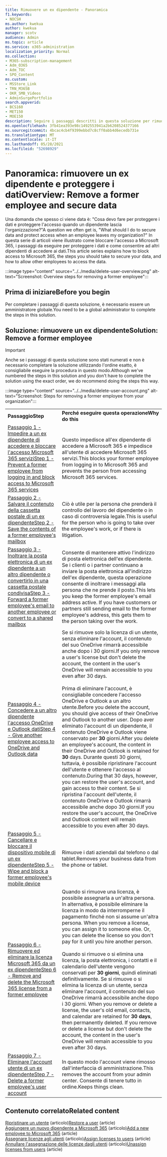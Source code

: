 ```yaml
---
title: Rimuovere un ex dipendente - Panoramica
f1.keywords:
- NOCSH
ms.author: kwekua
author: kwekua
manager: scotv
audience: Admin
ms.topic: article
ms.service: o365-administration
localization_priority: Normal
ms.collection:
- M365-subscription-management
- Adm_O365
- Adm_TOC
- SPO_Content
ms.custom:
- MSStore_Link
- TRN_M365B
- OKR_SMB_Videos
- AdminSurgePortfolio
search.appverid:
- BCS160
- MET150
- MOE150
description: Seguire i passaggi descritti in questa soluzione per rimuovere un ex dipendente Microsoft 365 e proteggere i dati dell'organizzazione.
ms.openlocfilehash: 3fb41ea393e98c1492553941a2b6208524377166
ms.sourcegitcommit: 4bcac4cb4f9399ebbd7c8cff0abb4d6ecedb731e
ms.translationtype: MT
ms.contentlocale: it-IT
ms.lasthandoff: 05/28/2021
ms.locfileid: "52698929"
---
```

# <a name="overview-remove-a-former-employee-and-secure-data"></a><span data-ttu-id="731b2-103">Panoramica: rimuovere un ex dipendente e proteggere i dati</span><span class="sxs-lookup"><span data-stu-id="731b2-103">Overview: Remove a former employee and secure data</span></span>

<span data-ttu-id="731b2-104">Una domanda che spesso ci viene data è: "Cosa devo fare per proteggere i dati e proteggere l'accesso quando un dipendente lascia l'organizzazione?"</span><span class="sxs-lookup"><span data-stu-id="731b2-104">A question we often get is, "What should I do to secure data and protect access when an employee leaves my organization?"</span></span> <span data-ttu-id="731b2-105">In questa serie di articoli viene illustrato come bloccare l'accesso a Microsoft 365, i passaggi da eseguire per proteggere i dati e come consentire ad altri dipendenti di accedere ai dati.</span><span class="sxs-lookup"><span data-stu-id="731b2-105">This article series explains how to block access to Microsoft 365, the steps you should take to secure your data, and how to allow other employees to access the data.</span></span>

:::image type="content" source="../../media/delete-user-overview.png" alt-text="Screenshot: Overview steps for removing a former employee":::

## <a name="before-you-begin"></a><span data-ttu-id="731b2-107">Prima di iniziare</span><span class="sxs-lookup"><span data-stu-id="731b2-107">Before you begin</span></span>

<span data-ttu-id="731b2-108">Per completare i passaggi di questa soluzione, è necessario essere un amministratore globale.</span><span class="sxs-lookup"><span data-stu-id="731b2-108">You need to be a global administrator to complete the steps in this solution.</span></span>

## <a name="solution-remove-a-former-employee"></a><span data-ttu-id="731b2-109">Soluzione: rimuovere un ex dipendente</span><span class="sxs-lookup"><span data-stu-id="731b2-109">Solution: Remove a former employee</span></span>

> [!IMPORTANT]
> <span data-ttu-id="731b2-110">Anche se i passaggi di questa soluzione sono stati numerati e non è necessario completare la soluzione utilizzando l'ordine esatto, è consigliabile eseguire la procedura in questo modo.</span><span class="sxs-lookup"><span data-stu-id="731b2-110">Although we've numbered the steps in this solution and you don't have to complete the solution using the exact order, we do recommend doing the steps this way.</span></span>

:::image type="content" source="../../media/delete-user-account.png" alt-text="Screenshot: Steps for removing a former employee from your organization":::

|||
|:-----|:-----|
|<span data-ttu-id="731b2-112">**Passaggio**</span><span class="sxs-lookup"><span data-stu-id="731b2-112">**Step**</span></span> <br/> |<span data-ttu-id="731b2-113">**Perché eseguire questa operazione**</span><span class="sxs-lookup"><span data-stu-id="731b2-113">**Why do this**</span></span> <br/> |
|[<span data-ttu-id="731b2-114">Passaggio 1 - Impedire a un ex dipendente di accedere e bloccare l'accesso Microsoft 365 servizi</span><span class="sxs-lookup"><span data-stu-id="731b2-114">Step 1 - Prevent a former employee from logging in and block access to Microsoft 365 services</span></span>](remove-former-employee-step-1.md) <br/> |<span data-ttu-id="731b2-115">Questo impedisce all'ex dipendente di accedere a Microsoft 365 e impedisce all'utente di accedere Microsoft 365 servizi.</span><span class="sxs-lookup"><span data-stu-id="731b2-115">This blocks your former employee from logging in to Microsoft 365 and prevents the person from accessing Microsoft 365 services.</span></span> <br/> |
|[<span data-ttu-id="731b2-116">Passaggio 2 - Salvare il contenuto della cassetta postale di un ex dipendente</span><span class="sxs-lookup"><span data-stu-id="731b2-116">Step 2 - Save the contents of a former employee's mailbox</span></span>](remove-former-employee-step-2.md) <br/> |<span data-ttu-id="731b2-117">Ciò è utile per la persona che prenderà il controllo del lavoro del dipendente o in caso di controversia legale.</span><span class="sxs-lookup"><span data-stu-id="731b2-117">This is useful for the person who is going to take over the employee's work, or if there is litigation.</span></span> <br/> |
|[<span data-ttu-id="731b2-118">Passaggio 3 - Inoltrare la posta elettronica di un ex dipendente a un altro dipendente o convertirlo in una cassetta postale condivisa</span><span class="sxs-lookup"><span data-stu-id="731b2-118">Step 3 - Forward a former employee's email to another employee or convert to a shared mailbox</span></span>](remove-former-employee-step-3.md) <br/> |<span data-ttu-id="731b2-p102">Consente di mantenere attivo l'indirizzo di posta elettronica dell'ex dipendente. Se i clienti o i partner continuano a inviare la posta elettronica all'indirizzo dell'ex dipendente, questa operazione consente di inoltrare i messaggi alla persona che ne prende il posto.</span><span class="sxs-lookup"><span data-stu-id="731b2-p102">This lets you keep the former employee's email address active. If you have customers or partners still sending email to the former employee's address, this gets them to the person taking over the work.</span></span> <br/> |
|[<span data-ttu-id="731b2-121">Passaggio 4 - Concedere a un altro dipendente l'accesso OneDrive e Outlook dati</span><span class="sxs-lookup"><span data-stu-id="731b2-121">Step 4 - Give another employee access to OneDrive and Outlook data</span></span>](remove-former-employee-step-4.md) <br/> |<span data-ttu-id="731b2-122">Se si rimuove solo la licenza di un utente, senza eliminare l'account, il contenuto del suo OneDrive rimarrà accessibile anche dopo i 30 giorni.</span><span class="sxs-lookup"><span data-stu-id="731b2-122">If you only remove a user's license but don't delete the account, the content in the user's OneDrive will remain accessible to you even after 30 days.</span></span> <br/><br/> <span data-ttu-id="731b2-123">Prima di eliminare l'account, è consigliabile concedere l'accesso OneDrive e Outlook a un altro utente.</span><span class="sxs-lookup"><span data-stu-id="731b2-123">Before you delete the account, you should give access of their OneDrive and Outlook to another user.</span></span> <span data-ttu-id="731b2-124">Dopo aver eliminato l'account di un dipendente, il contenuto OneDrive e Outlook viene conservato per **30** giorni.</span><span class="sxs-lookup"><span data-stu-id="731b2-124">After you delete an employee's account, the content in their OneDrive and Outlook is retained for **30** days.</span></span> <span data-ttu-id="731b2-125">Durante questi 30 giorni, tuttavia, è possibile ripristinare l'account dell'utente e ottenere l'accesso al contenuto.</span><span class="sxs-lookup"><span data-stu-id="731b2-125">During that 30 days, however, you can restore the user's account, and gain access to their content.</span></span> <span data-ttu-id="731b2-126">Se si ripristina l'account dell'utente, il contenuto OneDrive e Outlook rimarrà accessibile anche dopo 30 giorni.</span><span class="sxs-lookup"><span data-stu-id="731b2-126">If you restore the user's account, the OneDrive and Outlook content will remain accessible to you even after 30 days.</span></span> <br/> |
|[<span data-ttu-id="731b2-127">Passaggio 5 - Cancellare e bloccare il dispositivo mobile di un ex dipendente</span><span class="sxs-lookup"><span data-stu-id="731b2-127">Step 5 - Wipe and block a former employee's mobile device</span></span>](remove-former-employee-step-5.md) <br/> |<span data-ttu-id="731b2-128">Rimuove i dati aziendali dal telefono o dal tablet.</span><span class="sxs-lookup"><span data-stu-id="731b2-128">Removes your business data from the phone or tablet.</span></span>  <br/> |
|[<span data-ttu-id="731b2-129">Passaggio 6 - Rimuovere ed eliminare la licenza Microsoft 365 da un ex dipendente</span><span class="sxs-lookup"><span data-stu-id="731b2-129">Step 6 - Remove and delete the Microsoft 365 license from a former employee</span></span>](remove-former-employee-step-7.md) <br/> |<span data-ttu-id="731b2-p104">Quando si rimuove una licenza, è possibile assegnarla a un'altra persona. In alternativa, è possibile eliminare la licenza in modo da interromperne il pagamento finché non si assume un'altra persona.  </span><span class="sxs-lookup"><span data-stu-id="731b2-p104">When you remove a license, you can assign it to someone else. Or, you can delete the license so you don't pay for it until you hire another person. </span></span><br/><br/> <span data-ttu-id="731b2-p105">Quando si rimuove o si elimina una licenza, la posta elettronica, i contatti e il calendario dell'utente vengono conservati per **30 giorni**, quindi eliminati definitivamente. Se si rimuove o si elimina la licenza di un utente, senza eliminare l'account, il contenuto del suo OneDrive rimarrà accessibile anche dopo i 30 giorni.  </span><span class="sxs-lookup"><span data-stu-id="731b2-p105">When you remove or delete a license, the user's old email, contacts, and calendar are retained for **30 days**, then permanently deleted. If you remove or delete a license but don't delete the account, the content in the user's OneDrive will remain accessible to you even after 30 days.  </span></span><br/> |
|[<span data-ttu-id="731b2-134">Passaggio 7 - Eliminare l'account utente di un ex dipendente</span><span class="sxs-lookup"><span data-stu-id="731b2-134">Step 7 - Delete a former employee's user account</span></span>](remove-former-employee-step-7.md) <br/> |<span data-ttu-id="731b2-135">In questo modo l'account viene rimosso dall'interfaccia di amministrazione.</span><span class="sxs-lookup"><span data-stu-id="731b2-135">This removes the account from your admin center.</span></span> <span data-ttu-id="731b2-136">Consente di tenere tutto in ordine.</span><span class="sxs-lookup"><span data-stu-id="731b2-136">Keeps things clean.</span></span> <br/> |

## <a name="related-content"></a><span data-ttu-id="731b2-137">Contenuto correlato</span><span class="sxs-lookup"><span data-stu-id="731b2-137">Related content</span></span>

<span data-ttu-id="731b2-138">[Ripristinare un utente](restore-user.md) (articolo)</span><span class="sxs-lookup"><span data-stu-id="731b2-138">[Restore a user](restore-user.md) (article)</span></span>\
<span data-ttu-id="731b2-139">[Aggiungere un nuovo dipendente a Microsoft 365](add-new-employee.md) (articolo)</span><span class="sxs-lookup"><span data-stu-id="731b2-139">[Add a new employee to Microsoft 365](add-new-employee.md) (article)</span></span>\
<span data-ttu-id="731b2-140">[Assegnare licenze agli utenti](../manage/assign-licenses-to-users.md) (articolo)</span><span class="sxs-lookup"><span data-stu-id="731b2-140">[Assign licenses to users](../manage/assign-licenses-to-users.md) (article)</span></span>\
<span data-ttu-id="731b2-141">[Annullare l'assegnazione delle licenze dagli utenti](../manage/remove-licenses-from-users.md) (articolo)</span><span class="sxs-lookup"><span data-stu-id="731b2-141">[Unassign licenses from users](../manage/remove-licenses-from-users.md) (article)</span></span>
